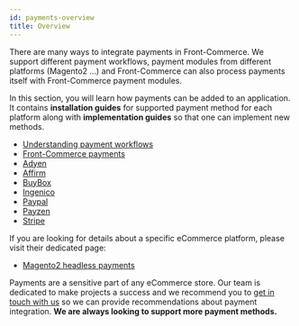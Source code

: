 ```yaml
---
id: payments-overview
title: Overview
---
```


There are many ways to integrate payments in Front-Commerce. We support different payment workflows, payment modules from different platforms (Magento2 …) and Front-Commerce can also process payments itself with Front-Commerce payment modules.

In this section, you will learn how payments can be added to an application. It contains **installation guides** for supported payment method for each platform along with **implementation guides** so that one can implement new methods.

- [Understanding payment workflows](/docs/advanced/payments/payment-workflows.html)
- [Front-Commerce payments](/docs/advanced/payments/front-commerce-payments.html)
- [Adyen](/docs/advanced/payments/adyen.html)
- [Affirm](/docs/advanced/payments/affirm.html)
- [BuyBox](/docs/advanced/payments/buybox.html)
- [Ingenico](/docs/advanced/payments/ingenico.html)
- [Paypal](/docs/advanced/payments/paypal.html)
- [Payzen](/docs/advanced/payments/payzen.html)
- [Stripe](/docs/advanced/payments/stripe.html)

If you are looking for details about a specific eCommerce platform, please visit their dedicated page:
- [Magento2 headless payments](/docs/magento2/headless-payments.html)

Payments are a sensitive part of any eCommerce store. Our team is dedicated to make projects a success and we recommend you to [get in touch with us](mailto:contact@front-commerce.com) so we can provide recommendations about payment integration. **We are always looking to support more payment methods.**
